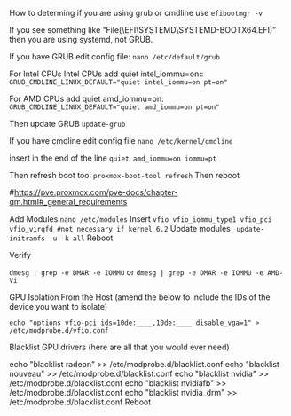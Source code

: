How to determing if you are using grub or cmdline
use `efibootmgr -v`

If you see something like “File(\EFI\SYSTEMD\SYSTEMD-BOOTX64.EFI)” then you are using systemd, not GRUB.

If you have GRUB edit config file:
`nano /etc/default/grub`

For Intel CPUs Intel CPUs add quiet intel_iommu=on:: 
`GRUB_CMDLINE_LINUX_DEFAULT="quiet intel_iommu=on pt=on"`

For AMD CPUs add quiet amd_iommu=on:
`GRUB_CMDLINE_LINUX_DEFAULT="quiet amd_iommu=on pt=on"`

Then update GRUB
`update-grub`

If you have cmdline edit config file 
`nano /etc/kernel/cmdline`

insert in the end of the line
`quiet amd_iommu=on iommu=pt`

Then refresh boot tool
`proxmox-boot-tool refresh`
Then reboot

#https://pve.proxmox.com/pve-docs/chapter-qm.html#_general_requirements

Add Modules
`nano /etc/modules`
Insert
`vfio
vfio_iommu_type1
vfio_pci
vfio_virqfd #not necessary if kernel 6.2`
Update modules
` update-initramfs -u -k all`
Reboot

Verify

`dmesg | grep -e DMAR -e IOMMU` or
`dmesg | grep -e DMAR -e IOMMU -e AMD-Vi`

GPU Isolation From the Host (amend the below to include the IDs of the device you want to isolate)

`echo "options vfio-pci ids=10de:____,10de:____ disable_vga=1" > /etc/modprobe.d/vfio.conf`

Blacklist GPU drivers (here are all that you would ever need)

echo "blacklist radeon" >> /etc/modprobe.d/blacklist.conf 
echo "blacklist nouveau" >> /etc/modprobe.d/blacklist.conf 
echo "blacklist nvidia" >> /etc/modprobe.d/blacklist.conf 
echo "blacklist nvidiafb" >> /etc/modprobe.d/blacklist.conf
echo "blacklist nvidia_drm" >> /etc/modprobe.d/blacklist.conf
Reboot 
